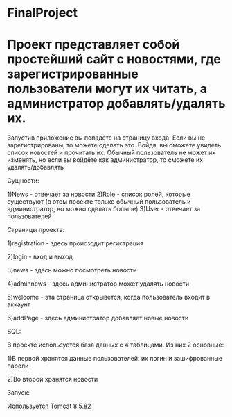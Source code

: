# FinalProject
# Проект представляет собой простейший сайт с новостями, где зарегистрированные пользователи могут их читать, а администратор добавлять/удалять их.

Запустив приложение вы попадёте на страницу входа. Если вы не зарегистрированы, то можете сделать это. Войдя, вы сможете увидеть список новостей и прочитать их.
Обычный пользователь не может их изменять, но если вы войдёте как администратор, то сможете их удалять/добавлять

Сущности:

1)News - отвечает за новости
2)Role - список ролей, которые существуют (в этом проекте только обычный пользователь и администратор, но можно сделать больше)
3)User - отвечает за пользователей 

Страницы проекта:

1)registration - здесь происзодит регистрация

2)login - вход и выход

3)news - здесь можно посмотреть новости

4)adminnews - здесь администратор может удалять новости

5)welcome - эта страница открывется, когда пользователь входит в аккаунт

6)addPage - здесь администратор добавляет новые новости

SQL:

В проекте используется база данных с 4 таблицами. Из них 2 основные:

1)В первой хранятся данные пользователей: их логин и зашифрованные пароли

2)Во второй хранятся новости

Запуск:

Используется Tomcat 8.5.82
